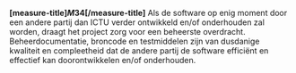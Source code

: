 <!-- begin: measure composite=true -->
**[measure-title]$M34$[/measure-title]**
Als de software op enig moment door een andere partij dan ICTU verder ontwikkeld en/of onderhouden zal worden, draagt het project zorg voor een beheerste overdracht. Beheerdocumentatie, broncode en testmiddelen zijn van dusdanige kwaliteit en compleetheid dat de andere partij de software efficiënt en effectief kan doorontwikkelen en/of onderhouden.
<!-- end: measure -->
